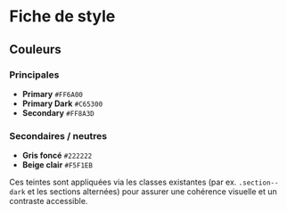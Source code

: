 # Fiche de style

## Couleurs

### Principales
- **Primary** `#FF6A00`
- **Primary Dark** `#C65300`
- **Secondary** `#FF8A3D`

### Secondaires / neutres
- **Gris foncé** `#222222`
- **Beige clair** `#F5F1EB`

Ces teintes sont appliquées via les classes existantes (par ex. `.section--dark` et les sections alternées) pour assurer une cohérence visuelle et un contraste accessible.
